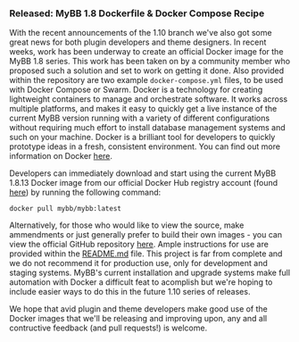 ### Released: MyBB 1.8 Dockerfile & Docker Compose Recipe

With the recent announcements of the 1.10 branch we've also got some great news for both plugin developers and theme designers. In recent weeks, work has been underway to create an official Docker image for the MyBB 1.8 series. This work has been taken on by a community member who proposed such a solution and set to work on getting it done. Also provided within the repository are two example `docker-compose.yml` files, to be used with Docker Compose or Swarm. Docker is a technology for creating lightweight containers to manage and orchestrate software. It works across multiple platforms, and makes it easy to quickly get a live instance of the current MyBB version running with a variety of different configurations without requiring much effort to install database management systems and such on your machine. Docker is a brilliant tool for developers to quickly prototype ideas in a fresh, consistent environment. You can find out more information on Docker [here](https://docs.docker.com/get-started/).

Developers can immediately download and start using the current MyBB 1.8.13 Docker image from our official Docker Hub registry account (found [here](https://hub.docker.com/r/mybb/mybb/)) by running the following command:
```
docker pull mybb/mybb:latest
```
Alternatively, for those who would like to view the source, make ammendments or just generally prefer to build their own images - you can view the official GitHub repository [here](https://github.com/mybb/docker-compose/). Ample instructions for use are provided within the [README.md](https://github.com/mybb/docker-compose/blob/master/README.md) file. This project is far from complete and we do not recommend it for production use, only for development and staging systems. MyBB's current installation and upgrade systems make full automation with Docker a difficult feat to acomplish but we're hoping to include easier ways to do this in the future 1.10 series of releases.

We hope that avid plugin and theme developers make good use of the Docker images that we'll be releasing and improving upon, any and all contructive feedback (and pull requests!) is welcome.
